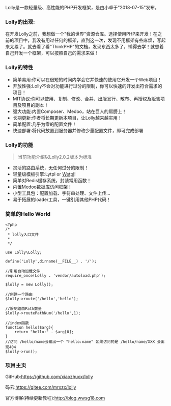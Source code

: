 Lolly是一款轻量级、高性能的PHP开发框架，是由小卓于"2018-07-15"发布。

### Lolly的出现:

在开发Lolly之前，我想做一个"我的世界"资源仓库。选择使用PHP来开发！在之前的项目中，我没有用过任何的框架，直到这一次，发现不用框架有些麻烦，写起来太累了。就去看了看"ThinkPHP"的文档，发现东西太多了，懒得去学！就想着自己开发一个框架，可以按照自己的需求来做！

### Lolly的特性

 - 简单易用:你可以在很短的时间内学会它并快速的使用它开发一个Web项目！
 - 开放性强:Lolly不会对功能进行过分的限制，你可以快速的开发出符合需求的项目！
 - MIT协议:你可以使用、复制、修改、合并、出版发行、散布、再授权及贩售项目及项目的副本！
 - 强大功能:内置Composer、Medoo，站在巨人的肩膀上！
 - 长期更新:作者将长期更新本项目，让Lolly越来越实用！
 - 简单配置:几乎为零的配置文件！
 - 快速部署:将代码放置到服务器并修改少量配置文件，即可完成部署

### Lolly的功能

> 当前功能介绍以Lolly2.0.2版本为标准

 - 灵活的路由系统，无任何过分的限制！
 - 轻量级模板引擎:Lytpl or [Wetpl][1]!
 - 简单对Redis缓存系统，封装常用函数！
 - 内置[Medoo][2]数据库访问框架！
 - 小型工具包：配置加载、字符串处理、文件上传...
 - 易于拓展的loader工具，一键引用其他PHP代码！

### 简单的Hello World


    <?php
    /*
     * lolly入口文件
     *
     */

    use Lolly\Lolly;

    define('Lolly',dirname(__FILE__) . '/');

    //引用自动加载文件
    require_once(Lolly . 'vendor/autoload.php');

    $lolly = new Lolly();

    //创建一个路由
    $lolly->route('/hello','hello');

    //限制路由Path数量
    $lolly->routePathNum('/hello',1);

    //index函数
    function hello($arg){
        return "hello:" . $arg[0];
    }
    //访问 /hello/name会输出一个 "hello:name" 如果访问的是 /hello/name/XXX 会出现404
    $lolly->run();   


### 项目主页

GitHub:https://github.com/xiaozhuox/lolly

码云:https://gitee.com/mrxzx/lolly

官方博客(持续更新教程):http://blog.wwsg18.com

  [1]: https://gitee.com/mrxzx/Wetpl
  [2]: https://medoo.lvtao.net
